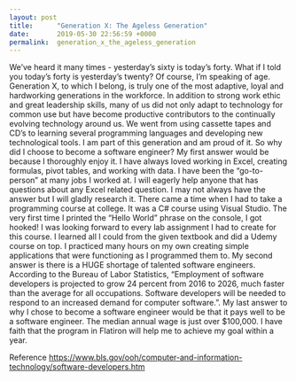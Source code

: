 ```yaml
---
layout: post
title:      "Generation X: The Ageless Generation"
date:       2019-05-30 22:56:59 +0000
permalink:  generation_x_the_ageless_generation
---
```



We’ve heard it many times - yesterday’s sixty is today’s forty. What if I told you today’s forty is yesterday’s twenty? Of course, I’m speaking of age. Generation X, to which I belong, is truly one of the most adaptive, loyal and hardworking generations in the workforce. In addition to strong work ethic and great leadership skills, many of us did not only adapt to technology for common use but have become productive contributors to the continually evolving technology around us. We went from using cassette tapes and CD’s to learning several programming languages and developing new technological tools. I am part of this generation and am proud of it. 
So why did I choose to become a software engineer? My first answer would be because I thoroughly enjoy it. I have always loved working in Excel, creating formulas, pivot tables, and working with data. I have been the “go-to-person” at many jobs I worked at. I will eagerly help anyone that has questions about any Excel related question. I may not always have the answer but I will gladly research it. There came a time when I had to take a programming course at college. It was a C# course using Visual Studio. The very first time I printed the “Hello World” phrase on the console, I got hooked! I was looking forward to every lab assignment I had to create for this course. I learned all I could from the given textbook and did a Udemy course on top. I practiced many hours on my own creating simple applications that were functioning as I programmed them to. My second answer is there is a HUGE shortage of talented software engineers. According to the Bureau of Labor Statistics, “Employment of software developers is projected to grow 24 percent from 2016 to 2026, much faster than the average for all occupations. Software developers will be needed to respond to an increased demand for computer software.”.  My last answer to why I chose to become a software engineer would be that it pays well to be a software engineer. The median annual wage is just over $100,000. I have faith that the program in Flatiron will help me to achieve my goal within a year. 

Reference
https://www.bls.gov/ooh/computer-and-information-technology/software-developers.htm

